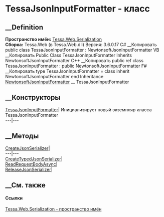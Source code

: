 # TessaJsonInputFormatter - класс
##  __Definition
 **Пространство имён:**
[Tessa.Web.Serialization](N_Tessa_Web_Serialization.htm)  
 **Сборка:** Tessa.Web (в Tessa.Web.dll) Версия: 3.6.0.17
C# __Копировать
     public class TessaJsonInputFormatter : NewtonsoftJsonInputFormatter
VB __Копировать
     Public Class TessaJsonInputFormatter
    	Inherits NewtonsoftJsonInputFormatter
C++ __Копировать
     public ref class TessaJsonInputFormatter : public NewtonsoftJsonInputFormatter
F# __Копировать
     type TessaJsonInputFormatter = 
        class
            inherit NewtonsoftJsonInputFormatter
        end
Inheritance
    [NewtonsoftJsonInputFormatter](https://learn.microsoft.com/dotnet/api/microsoft.aspnetcore.mvc.formatters.newtonsoftjsoninputformatter) __ TessaJsonInputFormatter
##  __Конструкторы
[TessaJsonInputFormatter](M_Tessa_Web_Serialization_TessaJsonInputFormatter__ctor.htm)|
Инициализирует новый экземпляр класса TessaJsonInputFormatter  
---|---  
##  __Методы
[CreateJsonSerializer](M_Tessa_Web_Serialization_TessaJsonInputFormatter_CreateJsonSerializer.htm)|  
---|---  
[CreateTypedJsonSerializer](M_Tessa_Web_Serialization_TessaJsonInputFormatter_CreateTypedJsonSerializer.htm)|  
[ReadRequestBodyAsync](M_Tessa_Web_Serialization_TessaJsonInputFormatter_ReadRequestBodyAsync.htm)|  
[ReleaseJsonSerializer](M_Tessa_Web_Serialization_TessaJsonInputFormatter_ReleaseJsonSerializer.htm)|  
## __См. также
#### Ссылки
[Tessa.Web.Serialization - пространство имён](N_Tessa_Web_Serialization.htm)
